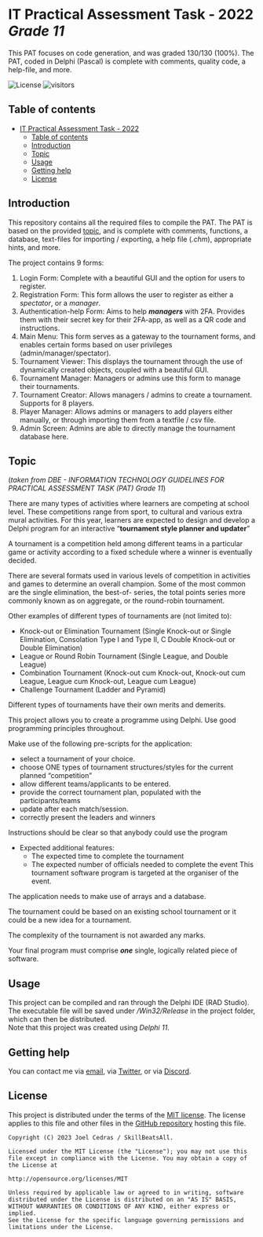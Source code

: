 IT Practical Assessment Task - 2022 _Grade 11_
=================================================  
  
This PAT focuses on code generation, and was graded 130/130 (100%). The PAT, coded in Delphi (Pascal) is complete with comments, quality code, a help-file, and more.  
  
![License](https://img.shields.io/github/license/SkillBeatsAll/itpat-2022?color=6995db&style=for-the-badge) ![visitors](https://shields-io-visitor-counter.herokuapp.com/badge?page=SkillBeatsAll.itpat-2022&color=6995db&style=for-the-badge)  
  
  
Table of contents  
-----------------  
  
- [IT Practical Assessment Task - 2022](#it-practical-assessment-task---2022)
  - [Table of contents](#table-of-contents)
  - [Introduction](#introduction)
  - [Topic](#topic)
  - [Usage](#usage)
  - [Getting help](#getting-help)
  - [License](#license)
  
  
Introduction  
------------  
  
This repository contains all the required files to compile the PAT. The PAT is based on the provided [topic](#topic), and is complete with comments, functions, a database, text-files for importing / exporting, a help file (_.chm_), appropriate hints, and more.  
  
The project contains 9 forms: 
1. Login Form: Complete with a beautiful GUI and the option for users to register.  
1. Registration Form: This form allows the user to register as either a *spectator*, or a *manager*.   
2. Authentication-help Form: Aims to help ***managers*** with 2FA. Provides them with their secret key for their 2FA-app, as well as a QR code and instructions.  
3. Main Menu: This form serves as a gateway to the tournament forms, and enables certain forms based on user privileges (admin/manager/spectator).
4. Tournament Viewer: This displays the tournament through the use of dynamically created objects, coupled with a beautiful GUI.
5. Tournament Manager: Managers or admins use this form to manage their tournaments.
6. Tournament Creator: Allows managers / admins to create a tournament. Supports for 8 players.
7. Player Manager: Allows admins or managers to add players either manually, or through importing them from a textfile / csv file.
8. Admin Screen: Admins are able to directly manage the tournament database here.   
  
  
Topic  
------------  
(*taken from DBE - INFORMATION TECHNOLOGY GUIDELINES FOR PRACTICAL ASSESSMENT TASK (PAT) Grade 11*)  

There are many types of activities where learners are competing at school level. These
competitions range from sport, to cultural and various extra mural activities. For this year, learners
are expected to design and develop a Delphi program for an interactive “**tournament style
planner and updater**”

A tournament is a competition held among different teams in a particular game or activity
according to a fixed schedule where a winner is eventually decided.

There are several formats used in various levels of competition in activities and games to
determine an overall champion. Some of the most common are the single elimination, the best-of-
series, the total points series more commonly known as on aggregate, or the round-robin
tournament.

Other examples of different types of tournaments are (not limited to):
- Knock-out or Elimination Tournament (Single Knock-out or Single Elimination, Consolation Type I and Type II, C Double Knock-out or Double Elimination)
- League or Round Robin Tournament (Single League, and Double League)
- Combination Tournament (Knock-out cum Knock-out, Knock-out cum League, League cum Knock-out, League cum League)
- Challenge Tournament (Ladder and Pyramid)

Different types of tournaments have their own merits and demerits.

This project allows you to create a programme using Delphi. Use good programming principles
throughout.

Make use of the following pre-scripts for the application:
- select a tournament of your choice.
- choose ONE types of tournament structures/styles for the current planned “competition”
- allow different teams/applicants to be entered.
- provide the correct tournament plan, populated with the participants/teams
- update after each match/session.
- correctly present the leaders and winners

Instructions should be clear so that anybody could use the program
- Expected additional features:
    - The expected time to complete the tournament
    - The expected number of officials needed to complete the event
This tournament software program is targeted at the organiser of the event.

The application needs to make use of arrays and a database.

The tournament could be based on an existing school tournament or it could be a new idea for
a tournament.

The complexity of the tournament is not awarded any marks.

Your final program must comprise ***one*** single, logically related piece of software.
  
Usage  
-----  
This project can be compiled and ran through the Delphi IDE (RAD Studio). The executable file will be saved under */Win32/Release* in the project folder, which can then be distributed.  
Note that this project was created using *Delphi 11*.
  
Getting help  
------------  
  
You can contact me via [email](mailto:joelcedras@gmail.com), via [Twitter](https://twitter.com/JoelBeatsAll), or via [Discord](https://discordhub.com/profile/234576713005137920).
  
  
License  
-------  
  
This project is distributed under the terms of the [MIT license](https://github.com/SkillBeatsAll/itpat-2022/blob/c8be1f056484ba9a49691396e7bb00624add5d07/LICENSE). The license applies to this file and other files in the [GitHub repository](http://github.com/SkillBeatsAll/itpat-2022) hosting this file.

```
Copyright (C) 2023 Joel Cedras / SkillBeatsAll.

Licensed under the MIT License (the "License"); you may not use this file except in compliance with the License. You may obtain a copy of the License at

http://opensource.org/licenses/MIT

Unless required by applicable law or agreed to in writing, software distributed under the License is distributed on an "AS IS" BASIS, WITHOUT WARRANTIES OR CONDITIONS OF ANY KIND, either express or implied.
See the License for the specific language governing permissions and limitations under the License.
```

